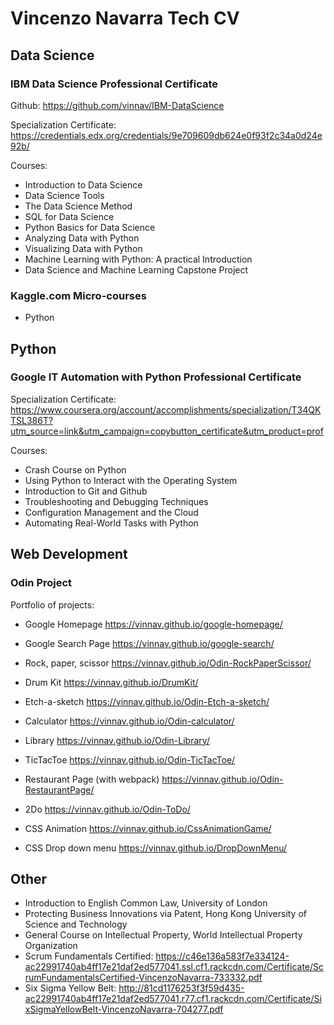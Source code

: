 # Vincenzo Navarra Tech CV
## <b>Data Science</b>
### <b>IBM Data Science Professional Certificate</b>

Github: https://github.com/vinnav/IBM-DataScience

Specialization Certificate: https://credentials.edx.org/credentials/9e709609db624e0f93f2c34a0d24e92b/

Courses:
- Introduction to Data Science
- Data Science Tools
- The Data Science Method
- SQL for Data Science
- Python Basics for Data Science
- Analyzing Data with Python
- Visualizing Data with Python
- Machine Learning with Python: A practical Introduction
- Data Science and Machine Learning Capstone Project

### <b>Kaggle.com Micro-courses</b>
- Python

## <b>Python</b>
### <b>Google IT Automation with Python Professional Certificate</b>

Specialization Certificate: https://www.coursera.org/account/accomplishments/specialization/T34QKTSL386T?utm_source=link&utm_campaign=copybutton_certificate&utm_product=prof

Courses:
- Crash Course on Python
- Using Python to Interact with the Operating System
- Introduction to Git and Github
- Troubleshooting and Debugging Techniques
- Configuration Management and the Cloud
- Automating Real-World Tasks with Python

## <b>Web Development</b>
### <b>Odin Project</b>
Portfolio of projects:
- Google Homepage
https://vinnav.github.io/google-homepage/

- Google Search Page
https://vinnav.github.io/google-search/

- Rock, paper, scissor
https://vinnav.github.io/Odin-RockPaperScissor/

- Drum Kit
https://vinnav.github.io/DrumKit/

- Etch-a-sketch
https://vinnav.github.io/Odin-Etch-a-sketch/

- Calculator
https://vinnav.github.io/Odin-calculator/

- Library
https://vinnav.github.io/Odin-Library/

- TicTacToe
https://vinnav.github.io/Odin-TicTacToe/

- Restaurant Page (with webpack)
https://vinnav.github.io/Odin-RestaurantPage/

- 2Do
https://vinnav.github.io/Odin-ToDo/

- CSS Animation
https://vinnav.github.io/CssAnimationGame/

- CSS Drop down menu
https://vinnav.github.io/DropDownMenu/

## <b>Other</b>
- Introduction to English Common Law, University of London
- Protecting Business Innovations via Patent, Hong Kong University of Science and Technology
- General Course on Intellectual Property, World Intellectual Property Organization
- Scrum Fundamentals Certified: https://c46e136a583f7e334124-ac22991740ab4ff17e21daf2ed577041.ssl.cf1.rackcdn.com/Certificate/ScrumFundamentalsCertified-VincenzoNavarra-733332.pdf
- Six Sigma Yellow Belt: http://81cd1176253f3f59d435-ac22991740ab4ff17e21daf2ed577041.r77.cf1.rackcdn.com/Certificate/SixSigmaYellowBelt-VincenzoNavarra-704277.pdf


